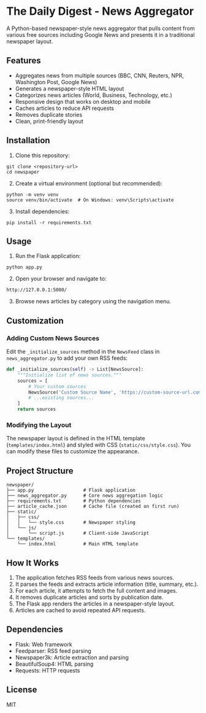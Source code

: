 # The Daily Digest - News Aggregator

A Python-based newspaper-style news aggregator that pulls content from various free sources including Google News and presents it in a traditional newspaper layout.

## Features

- Aggregates news from multiple sources (BBC, CNN, Reuters, NPR, Washington Post, Google News)
- Generates a newspaper-style HTML layout
- Categorizes news articles (World, Business, Technology, etc.)
- Responsive design that works on desktop and mobile
- Caches articles to reduce API requests
- Removes duplicate stories
- Clean, print-friendly layout

## Installation

1. Clone this repository:
```
git clone <repository-url>
cd newspaper
```

2. Create a virtual environment (optional but recommended):
```
python -m venv venv
source venv/bin/activate  # On Windows: venv\Scripts\activate
```

3. Install dependencies:
```
pip install -r requirements.txt
```

## Usage

1. Run the Flask application:
```
python app.py
```

2. Open your browser and navigate to:
```
http://127.0.0.1:5000/
```

3. Browse news articles by category using the navigation menu.

## Customization

### Adding Custom News Sources

Edit the `_initialize_sources` method in the `NewsFeed` class in `news_aggregator.py` to add your own RSS feeds:

```python
def _initialize_sources(self) -> List[NewsSource]:
    """Initialize list of news sources."""
    sources = [
        # Your custom sources
        NewsSource('Custom Source Name', 'https://custom-source-url.com/rss'),
        # ...existing sources...
    ]
    return sources
```

### Modifying the Layout

The newspaper layout is defined in the HTML template (`templates/index.html`) and styled with CSS (`static/css/style.css`). You can modify these files to customize the appearance.

## Project Structure

```
newspaper/
├── app.py                  # Flask application
├── news_aggregator.py      # Core news aggregation logic
├── requirements.txt        # Python dependencies
├── article_cache.json      # Cache file (created on first run)
├── static/
│   ├── css/
│   │   └── style.css       # Newspaper styling
│   └── js/
│       └── script.js       # Client-side JavaScript
└── templates/
    └── index.html          # Main HTML template
```

## How It Works

1. The application fetches RSS feeds from various news sources.
2. It parses the feeds and extracts article information (title, summary, etc.).
3. For each article, it attempts to fetch the full content and images.
4. It removes duplicate articles and sorts by publication date.
5. The Flask app renders the articles in a newspaper-style layout.
6. Articles are cached to avoid repeated API requests.

## Dependencies

- Flask: Web framework
- Feedparser: RSS feed parsing
- Newspaper3k: Article extraction and parsing
- BeautifulSoup4: HTML parsing
- Requests: HTTP requests

## License

MIT